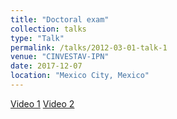 ```yaml
---
title: "Doctoral exam"
collection: talks
type: "Talk"
permalink: /talks/2012-03-01-talk-1
venue: "CINVESTAV-IPN"
date: 2017-12-07
location: "Mexico City, Mexico"
---
```


<a href="https://youtu.be/3SrOPnaEtZI">Video 1</a>
<a href="https://youtu.be/hLzBFnInIoY">Video 2</a>
